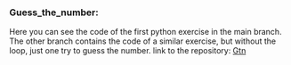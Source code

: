 ### Guess_the_number: 
Here you can see the code of the first python exercise in the main branch.
The other branch contains the code of a similar exercise, but without the loop, just one try to guess the number.
link to the repository: [Gtn](https://github.com/Valdi183/Guess_the_number)
